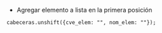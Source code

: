 - Agregar elemento a lista en la primera posición

`cabeceras.unshift({cve_elem: "", nom_elem: ""});`
